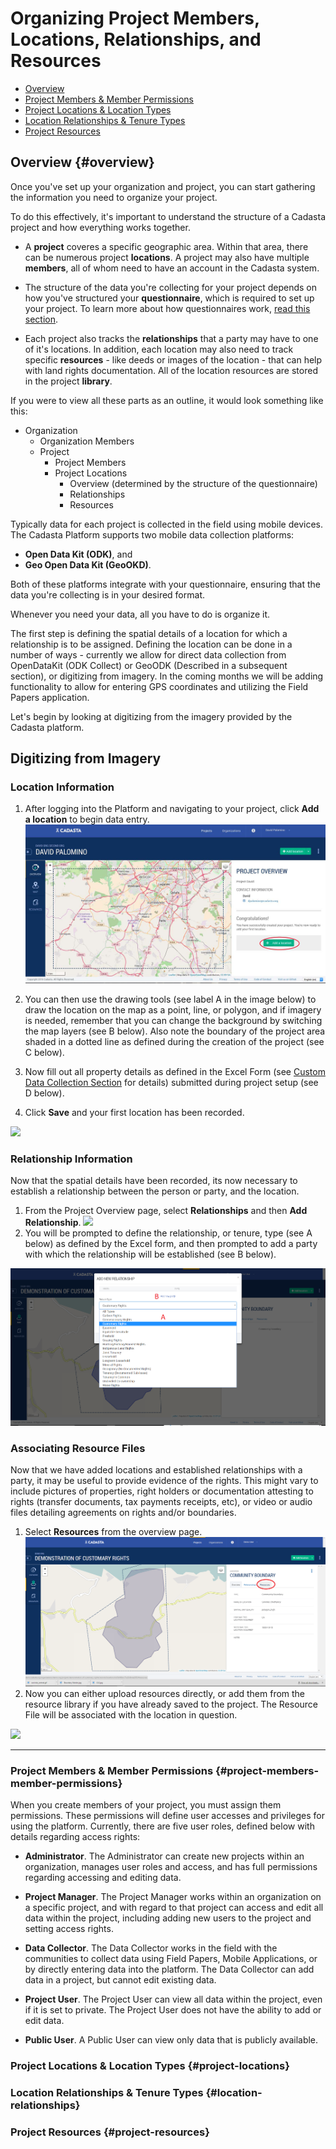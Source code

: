 # Organizing Project Members, Locations, Relationships, and Resources

* [Overview](#overview)
* [Project Members & Member Permissions](#project-members-member-permissions)
* [Project Locations & Location Types](#project-locations)
* [Location Relationships & Tenure Types](#location-relationships)
* [Project Resources](#project-resources)


## Overview {#overview}

Once you've set up your organization and project, you can start gathering the information you need to organize your project. 

To do this effectively, it's important to understand the structure of a Cadasta project and how everything works together. 

* A **project** coveres a specific geographic area. Within that area, there can be numerous project **locations**. A project may also have multiple **members**, all of whom need to have an account in the Cadasta system. 

* The structure of the data you're collecting for your project depends on how you've structured your **questionnaire**, which is required to set up your project. To learn more about how questionnaires work, [read this section](08-XLSForms.md).

* Each project also tracks the **relationships** that a party may have to one of it's locations. In addition, each location may also need to track specific **resources** - like deeds or images of the location - that can help with land rights documentation. All of the location resources are stored in the project **library**. 

If you were to view all these parts as an outline, it would look something like this:

* Organization
    * Organization Members
    * Project
        * Project Members
        * Project Locations
            * Overview (determined by the structure of the questionnaire)
            * Relationships
            * Resources

Typically data for each project is collected in the field using mobile devices. The Cadasta Platform supports two mobile data collection platforms:

* **Open Data Kit (ODK)**, and
* **Geo Open Data Kit (GeoOKD)**.

Both of these platforms integrate with your questionnaire, ensuring that the data you're collecting is in your desired format.

Whenever you need your data, all you have to do is organize it. 



The first step is defining the spatial details of a location for which a relationship is to be assigned.  Defining the location can be done in a number of ways - currently we allow for direct data collection from OpenDataKit \(ODK Collect\) or GeoODK \(Described in a subsequent section\), or digitizing from imagery.  In the coming months we will be adding functionality to allow for entering GPS coordinates and utilizing the Field Papers application.

Let's begin by looking at digitizing from the imagery provided by the Cadasta platform.

## Digitizing from Imagery

### Location Information

1. After logging into the Platform and navigating to your project, click **Add a location** to begin data entry.
  ![](/assets/addlocation.png)
2. You can then use the drawing tools \(see label A in the image below\) to draw the location on the map as a point, line, or polygon, and if imagery is needed, remember that you can change the background by switching the map layers \(see B below\). Also note the boundary of the project area shaded in a dotted line as defined during the creation of the project \(see C below\).

3. Now fill out all property details as defined in the Excel Form \(see [Custom Data Collection Section](http://docs.cadasta.org/en/XLSForms.html) for details\) submitted during project setup \(see D below\).

4. Click **Save** and your first location has been recorded.


![](/assets/records_digitizing.png)

### Relationship Information

Now that the spatial details have been recorded, its now necessary to establish a relationship between the person or party, and the location.

1. From the Project Overview page, select **Relationships** and then **Add Relationship**.
  ![](/assets/records_relationships.png)
2. You will be prompted to define the relationship, or tenure, type \(see A below\) as defined by the Excel form, and then prompted to add a party with which the relationship will be established \(see B below\). 

![](/assets/records_relationship_type_and_party.png)

### Associating Resource Files

Now that we have added locations and established relationships with a party, it may be useful to provide evidence of the rights.  This might vary to include pictures of properties, right holders or documentation attesting to rights \(transfer documents, tax payments receipts, etc\), or video or audio files detailing agreements on rights and\/or boundaries.

1. Select **Resources** from the overview page. 
  ![](/assets/records_resourcefiles.png)
2. Now you can either upload resources directly, or add them from the resource library if you have already saved to the project. The Resource File will be associated with the location in question.

![](/assets/records_resource_files_addition.png)

***

### Project Members & Member Permissions {#project-members-member-permissions}



When you create members of your project, you must assign them permissions. These permissions will define user accesses and privileges for using the platform. Currently, there are five user roles, defined below with details regarding access rights:



* **Administrator**. The Administrator can create new projects within an organization, manages user roles and access, and has full permissions regarding accessing and editing data.



* **Project Manager**. The Project Manager works within an organization on a specific project, and with regard to that project can access and edit all data within the project, including adding new users to the project and setting access rights.



* **Data Collector**. The Data Collector works in the field with the communities to collect data using Field Papers, Mobile Applications, or by directly entering data into the platform. The Data Collector can add data in a project, but cannot edit existing data.



* **Project User**. The Project User can view all data within the project, even if it is set to private. The Project User does not have the ability to add or edit data.



* **Public User**. A Public User can view only data that is publicly available.





### Project Locations & Location Types {#project-locations}





### Location Relationships & Tenure Types {#location-relationships}





### Project Resources {#project-resources}










